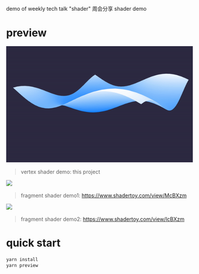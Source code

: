 demo of weekly tech talk "shader"
周会分享 shader demo

# preview

![](https://github.com/zcfan/babylonjs-demo-shader-material/blob/main/preview1.gif?raw=true)
> vertex shader demo: this project

![](https://github.com/zcfan/babylonjs-demo-shader-material/blob/main/preview2.gif?raw=true)
> fragment shader demo1: https://www.shadertoy.com/view/McBXzm

![](https://github.com/zcfan/babylonjs-demo-shader-material/blob/main/preview3.gif?raw=true)
> fragment shader demo2: https://www.shadertoy.com/view/lcBXzm

# quick start

```
yarn install
yarn preview
```